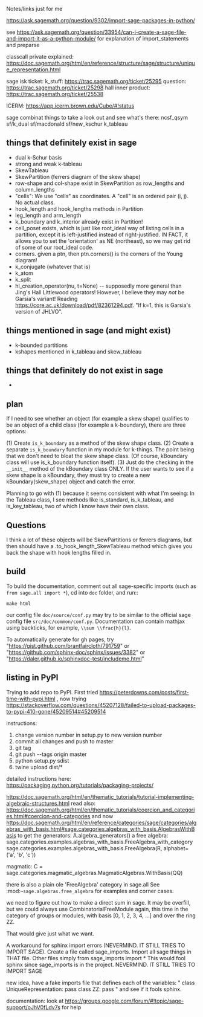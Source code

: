 Notes/links just for me

https://ask.sagemath.org/question/9302/import-sage-packages-in-python/

see
https://ask.sagemath.org/question/33954/can-i-create-a-sage-file-and-import-it-as-a-python-module/
for explanation of import_statements and preparse

classcall private explained:
https://doc.sagemath.org/html/en/reference/structure/sage/structure/unique_representation.html

sage isk ticket:
k_stuff:
https://trac.sagemath.org/ticket/25295
question:
https://trac.sagemath.org/ticket/25298
hall inner product:
https://trac.sagemath.org/ticket/25538

ICERM:
https://app.icerm.brown.edu/Cube/#!status



sage combinat things to take a look out and see what's there:
ncsf_qsym
sf/k_dual
sf/macdonald
sf/new_kschur
k_tableau



things that definitely exist in sage
------------------------------------
  * dual k-Schur basis
  * strong and weak k-tableau
  * SkewTableau
  * SkewPartition (ferrers diagram of the skew shape)
  * row-shape and col-shape exist in SkewPartition as row_lengths and column_lengths
  * "cells": We use "cells" as coordinates.  A "cell" is an ordered pair (i, j).  No actual class.
  * hook_length and hook_lengths methods in Partition
  * leg_length and arm_length
  * k_boundary and k_interior already exist in Partition!
  * cell_poset exists, which is just like root_ideal way of listing cells in a partition, except it is left-justified instead of right-justified.  IN FACT, it allows you to set the 'orientation' as NE (northeast), so we may get rid of some of our root_ideal code.
  * corners.  given a ptn, then ptn.corners() is the corners of the Young diagram!
  * k_conjugate (whatever that is)
  * k_atom
  * k_split
  * hl_creation_operator(nu, t=None) -- supposedly more general than Jing's Hall Littlewood operators!  However, I believe they may *not* be Garsia's variant!  Reading https://core.ac.uk/download/pdf/82361294.pdf. "If k=1, this is Garsia's version of JHLVO".


things mentioned in sage (and might exist)
------------------------------------------
  * k-bounded partitions
  * kshapes mentioned in k_tableau and skew_tableau



things that definitely do not exist in sage
-------------------------------------------
  *



plan
----
If I need to see whether an object (for example a skew shape) qualifies to be an object of a child class (for example a k-boundary), there are three options:

(1) Create `is_k_boundary` as a method of the skew shape class.
(2) Create a separate `is_k_boundary` function in my module for k-things.  The point being that we don't need to bloat the skew shape class.  (Of course, kBoundary class will use is_k_boundary function itself).
(3) Just do the checking in the `__init__` method of the kBoundary class ONLY.  If the user wants to see if a skew shape is a kBoundary, they must try to create a new kBoundary(skew_shape) object and catch the error.

Planning to go with (1) because it seems consistent with what I'm seeing: In the Tableau class, I see methods like is_standard, is_k_tableau, and is_key_tableau, two of which I know have their own class.






Questions
-----------
I think a lot of these objects will be SkewPartitions or ferrers diagrams, but then should have a .to_hook_length_SkewTableau method which gives you back the shape with hook lengths filled in.


build
---------------

To build the documentation, comment out all sage-specific imports (such as `from sage.all import *`), cd into `doc` folder, and run::

	make html

our config file `doc/source/conf.py` may try to be similar to the official sage config file `src/doc/common/conf.py`.  Documentation can contain mathjax using backticks, for example, `\\sum \\frac{h}{l}`.

To automatically generate for gh pages, try "https://gist.github.com/brantfaircloth/791759" or "https://github.com/sphinx-doc/sphinx/issues/3382" or "https://daler.github.io/sphinxdoc-test/includeme.html"


listing in PyPI
------------------
Trying to add repo to PyPI.  First tried
https://peterdowns.com/posts/first-time-with-pypi.html
, now trying
https://stackoverflow.com/questions/45207128/failed-to-upload-packages-to-pypi-410-gone/45209514#45209514



instructions:

  1. change version number in setup.py to new version number
  2. commit all changes and push to master
  3. git tag <version number>
  4. git push --tags origin master
  5. python setup.py sdist
  6. twine upload dist/*

detailed instructions here: https://packaging.python.org/tutorials/packaging-projects/


https://doc.sagemath.org/html/en/thematic_tutorials/tutorial-implementing-algebraic-structures.html
read also:
https://doc.sagemath.org/html/en/thematic_tutorials/coercion_and_categories.html#coercion-and-categories
and now
https://doc.sagemath.org/html/en/reference/categories/sage/categories/algebras_with_basis.html#sage.categories.algebras_with_basis.AlgebrasWithBasis
to get the generators:
A.algebra_generators()
a free algebra:
sage.categories.examples.algebras_with_basis.FreeAlgebra_with_category
sage.categories.examples.algebras_with_basis.FreeAlgebra(R, alphabet=('a', 'b', 'c'))

magmatic:
C = sage.categories.magmatic_algebras.MagmaticAlgebras.WithBasis(QQ)

there is also a plain ole 'FreeAlgebra' category in sage.all
See :mod:`~sage.algebras.free_algebra` for examples and corner cases.


we need to figure out how to make a direct sum in sage.  It may be overfill, but we could always use CombinatorialFreeModule again, this time in the category of groups or modules, with basis [0, 1, 2, 3, 4, ...] and over the ring ZZ.

That would give just what we want.


A workaround for sphinx import errors (NEVERMIND.  IT STILL TRIES TO IMPORT SAGE).  Create a file called sage_imports.  Import all sage things in THAT file.  Other files simply
from sage_imports import *
This would fool sphinx since sage_imports is in the project. NEVERMIND.  IT STILL TRIES TO IMPORT SAGE

new idea, have a fake imports file that defines each of the variables:
"
class UniqueRepresentation:
	pass
class ZZ:
	pass
"
and see if it fools sphinx.





documentation:
look at
https://groups.google.com/forum/#!topic/sage-support/oJhV0fLdv7s
for help